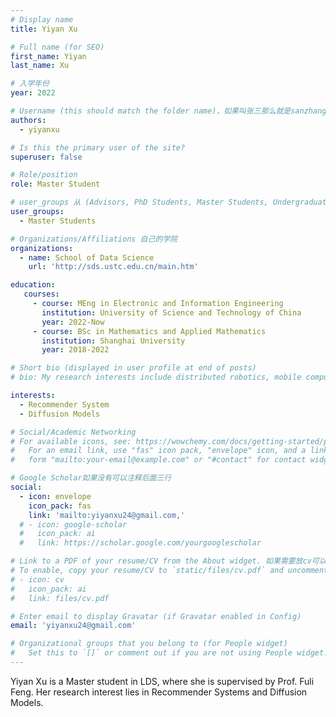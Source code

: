 ```yaml
---
# Display name
title: Yiyan Xu

# Full name (for SEO)
first_name: Yiyan
last_name: Xu

# 入学年份
year: 2022

# Username (this should match the folder name)，如果叫张三那么就是sanzhang
authors:
  - yiyanxu

# Is this the primary user of the site? 
superuser: false

# Role/position 
role: Master Student

# user_groups 从 (Advisors, PhD Students, Master Students, Undergraduate) 从这四个里面选
user_groups:
  - Master Students

# Organizations/Affiliations 自己的学院
organizations:
  - name: School of Data Science
    url: 'http://sds.ustc.edu.cn/main.htm'

education:
   courses:
     - course: MEng in Electronic and Information Engineering
       institution: University of Science and Technology of China
       year: 2022-Now
     - course: BSc in Mathematics and Applied Mathematics
       institution: Shanghai University
       year: 2018-2022

# Short bio (displayed in user profile at end of posts)
# bio: My research interests include distributed robotics, mobile computing and programmable matter.

interests:
  - Recommender System
  - Diffusion Models

# Social/Academic Networking
# For available icons, see: https://wowchemy.com/docs/getting-started/page-builder/#icons
#   For an email link, use "fas" icon pack, "envelope" icon, and a link in the
#   form "mailto:your-email@example.com" or "#contact" for contact widget.

# Google Scholar如果没有可以注释后面三行
social:
  - icon: envelope
    icon_pack: fas
    link: 'mailto:yiyanxu24@gmail.com,'
  # - icon: google-scholar
  #   icon_pack: ai
  #   link: https://scholar.google.com/yourgooglescholar

# Link to a PDF of your resume/CV from the About widget. 如果需要放cv可以发给我
# To enable, copy your resume/CV to `static/files/cv.pdf` and uncomment the lines below.
# - icon: cv
#   icon_pack: ai
#   link: files/cv.pdf

# Enter email to display Gravatar (if Gravatar enabled in Config)
email: 'yiyanxu24@gmail.com'

# Organizational groups that you belong to (for People widget)
#   Set this to `[]` or comment out if you are not using People widget.
---
```


Yiyan Xu is a Master student in LDS, where she is supervised by Prof. Fuli Feng. Her research interest lies in Recommender Systems and Diffusion Models.
